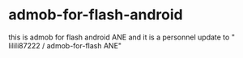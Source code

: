 # admob-for-flash-android
this is admob for flash android ANE and it is a personnel update to  " lilili87222 / admob-for-flash  ANE"
